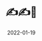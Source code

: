 ---
weight: 2
images:
- /images/folder/2022-01-19_08-38-05_UTC_1.jpg
- /images/folder/2022-01-19_08-38-05_UTC_2.jpg
- /images/folder/2022-01-19_08-38-05_UTC_3.jpg
title: ✍️✍️🥵
date: 2022-01-19
hideTitle: true
hideExif: true
tags:
- archive # all posts
- tattoo
- gallery
---